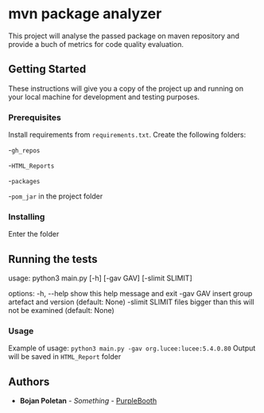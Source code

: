 # mvn package analyzer
This project will analyse the passed package on maven repository and provide a buch of metrics for code quality evaluation.

## Getting Started

These instructions will give you a copy of the project up and running on
your local machine for development and testing purposes. 

### Prerequisites

Install requirements from `requirements.txt`.
Create the following folders:

-`gh_repos`

-`HTML_Reports`

-`packages`

-`pom_jar`
in the project folder

### Installing

Enter the folder

## Running the tests

usage: python3 main.py [-h] [-gav GAV] [-slimit SLIMIT]

options:
  -h, --help      show this help message and exit
  -gav GAV        insert group artefact and version (default: None)
  -slimit SLIMIT  files bigger than this will not be examined (default: None)

### Usage

Example of usage: `python3 main.py -gav org.lucee:lucee:5.4.0.80`
Output will be saved in `HTML_Report` folder

## Authors

  - **Bojan Poletan** - *Something* -
    [PurpleBooth](https://github.com/bogalt)
